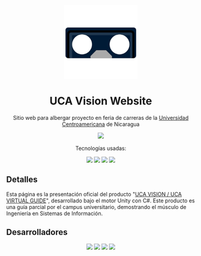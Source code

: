 

<div align="center">
    <img src="assets/img/uca%20vision.svg" width="196">
    <h1>UCA Vision Website</h1>
    <p>Sitio web para albergar proyecto en feria de carreras de la <a href="https://www.uca.edu.ni/">Universidad Centroamericana</a> de Nicaragua</p>
    <a href="https://github.com/Poncka/UCAVirtualGuideWeb/main/LICENSE">
        <img src="https://img.shields.io/badge/License-MIT-yellow.svg">
    </a>
</div>

<div align="center">
    <p>Tecnologías usadas:</p>
    <img src="https://img.shields.io/badge/html5-%23E34F26.svg?style=for-the-badge&logo=html5&logoColor=white">
    <img src="https://img.shields.io/badge/css3-%231572B6.svg?style=for-the-badge&logo=css3&logoColor=white">
    <img src="https://img.shields.io/badge/adobe%20photoshop-%2331A8FF.svg?style=for-the-badge&logo=adobe%20photoshop&logoColor=white">
    <img src="https://img.shields.io/badge/adobe%20illustrator-%23FF9A00.svg?style=for-the-badge&logo=adobe%20illustrator&logoColor=white">
</div>

## Detalles
Esta página es la presentación oficial del producto "[UCA VISION / UCA VIRTUAL GUIDE](https://github.com/VarEros/UCAVirtualGuide)", desarrollado bajo el motor Unity con C#. Este producto es una guía parcial por el campus universitario, demostrando el músculo de Ingeniería en Sistemas de Información.

## Desarrolladores

<div align="center">
    <a href="https://github.com/davidquintr"><img width="64" src="https://github.com/davidquintr.png"></a>
    <a href="https://github.com/Poncka"><img width="64" src="https://github.com/Poncka.png"></a>
    <a href="https://github.com/VarEros"><img width="64" src="https://github.com/VarEros.png"></a>
    <a href="https://github.com/RiuskeKMS"><img width="64" src="https://github.com/RiuskeKMS.png"></a>
</div>

